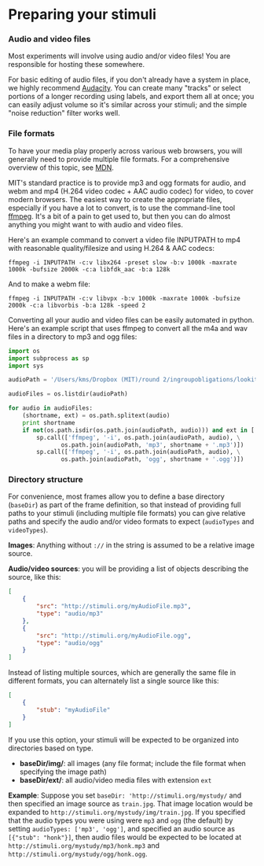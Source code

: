 # Preparing your stimuli

### Audio and video files

Most experiments will involve using audio and/or video files! You are responsible for hosting these somewhere.

For basic editing of audio files, if you don't already have a system in place, we highly recommend [Audacity](http://www.audacityteam.org/). 
You can create many "tracks" or select portions of a longer recording using labels, 
and export them all at once; you can easily adjust volume so it's similar across your stimuli; and the simple "noise reduction" filter works well.

### File formats

To have your media play properly across various web browsers, you will generally need to provide multiple file formats. For a comprehensive overview of this topic, see [MDN](https://developer.mozilla.org/en-US/docs/Web/HTML/Supported_media_formats). 

MIT's standard practice is to provide mp3 and ogg formats for audio, and webm and mp4 (H.264 video codec + AAC audio codec) for video, to cover modern browsers. The easiest way to create the appropriate files, especially if you have a lot to convert, is to use the command-line tool [ffmpeg](https://ffmpeg.org/). It's a bit of a pain to get used to, but then you can do almost anything you might want to with audio and video files. 

Here's an example command to convert a video file INPUTPATH to mp4 with reasonable quality/filesize and using H.264 & AAC codecs:

```ffmpeg -i INPUTPATH -c:v libx264 -preset slow -b:v 1000k -maxrate 1000k -bufsize 2000k -c:a libfdk_aac -b:a 128k```

And to make a webm file:

```ffmpeg -i INPUTPATH -c:v libvpx -b:v 1000k -maxrate 1000k -bufsize 2000k -c:a libvorbis -b:a 128k -speed 2```

Converting all your audio and video files can be easily automated in python. Here's an example script that uses ffmpeg to convert all the m4a and wav files in a directory to mp3 and ogg files:

```python
import os
import subprocess as sp
import sys

audioPath = '/Users/kms/Dropbox (MIT)/round 2/ingroupobligations/lookit stimuli/audio clips/'

audioFiles = os.listdir(audioPath)

for audio in audioFiles:
	(shortname, ext) = os.path.splitext(audio)
	print shortname
	if not(os.path.isdir(os.path.join(audioPath, audio))) and ext in ['.m4a', '.wav']:
		sp.call(['ffmpeg', '-i', os.path.join(audioPath, audio), \
		       os.path.join(audioPath, 'mp3', shortname + '.mp3')])
		sp.call(['ffmpeg', '-i', os.path.join(audioPath, audio), \
		       os.path.join(audioPath, 'ogg', shortname + '.ogg')])
```

### Directory structure

For convenience, most frames allow you to define a base directory (`baseDir`) as part of the frame definition, so that instead of providing full paths to your stimuli (including multiple file formats) you can give relative paths and specify the audio and/or video formats to expect (`audioTypes` and `videoTypes`). 

**Images**: Anything without `://` in the string is assumed to be a relative image source. 

**Audio/video sources**: you will be providing a list of objects describing the source, like this:

```json
[
    {
        "src": "http://stimuli.org/myAudioFile.mp3",
        "type": "audio/mp3"
    },
    {
        "src": "http://stimuli.org/myAudioFile.ogg",
        "type": "audio/ogg"
    }
]
```

Instead of listing multiple sources, which are generally the same file in different formats, you can alternately list a single source like this:

```json
[
    {
        "stub": "myAudioFile"
    }
]
```

If you use this option, your stimuli will be expected to be organized into directories based on type. 

- **baseDir/img/**: all images (any file format; include the file format when specifying the image path)
- **baseDir/ext/**: all audio/video media files with extension `ext`

**Example**: Suppose you set `baseDir: 'http://stimuli.org/mystudy/` and then specified an image source as `train.jpg`. That image location would be expanded to `http://stimuli.org/mystudy/img/train.jpg`. If you specified that the audio types you were using were `mp3` and `ogg` (the default) by setting `audioTypes: ['mp3', 'ogg']`, and specified an audio source as `[{"stub": "honk"}]`, then audio files would be expected to be located at `http://stimuli.org/mystudy/mp3/honk.mp3` and `http://stimuli.org/mystudy/ogg/honk.ogg`.
